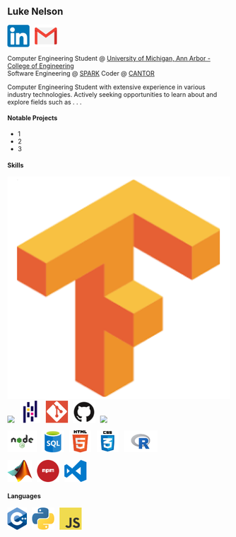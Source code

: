 ## Luke Nelson

<a href="https://www.linkedin.com/in/nelsonluke/"><img height="50" src="https://github.com/ldnelson16/ldnelson16/blob/master/img/linkedin.png"></a>&nbsp;&nbsp;
<a href="mailto:ldnelson16@gmail.com"><img height="50" src="https://github.com/ldnelson16/ldnelson16/blob/master/img/email.png"></a>&nbsp;&nbsp;

Computer Engineering Student @ [University of Michigan, Ann Arbor - College of Engineering](https://www.engin.umich.edu/)\
Software Engineering @ [SPARK](https://spark.engin.umich.edu/)
Coder @ [CANTOR](https://michigancantor.com/)

Computer Engineering Student with extensive experience in various industry technologies.
Actively seeking opportunities to learn about and explore fields such as . . . 

#### Notable Projects

- 1
- 2
- 3

#### Skills

![TensorFlow](./img/tensorflow.png)
<img height="50" src="https://github.com/ldnelson16/ldnelson16/img/tensorflow.png">&nbsp;&nbsp;
<img height="50" src="https://github.com/ldnelson16/ldnelson16/blob/master/img/pandas.png">&nbsp;&nbsp;
<img height="50" src="https://github.com/ldnelson16/ldnelson16/blob/master/img/git.png">&nbsp;&nbsp;
<img height="50" src="https://github.com/ldnelson16/ldnelson16/blob/master/img/github.png">&nbsp;&nbsp;
<img height="50" src="https://github.com/ldnelson16/ldnelson16/blob/master/img/nextjs.png">&nbsp;&nbsp;

<img height="50" src="https://github.com/ldnelson16/ldnelson16/blob/master/img/nodejs.png">&nbsp;&nbsp;
<img height="50" src="https://github.com/ldnelson16/ldnelson16/blob/master/img/sql.png">&nbsp;&nbsp;
<img height="50" src="https://github.com/ldnelson16/ldnelson16/blob/master/img/html.png">&nbsp;&nbsp;
<img height="50" src="https://github.com/ldnelson16/ldnelson16/blob/master/img/css.png">&nbsp;&nbsp;
<img height="50" src="https://github.com/ldnelson16/ldnelson16/blob/master/img/r.png">&nbsp;&nbsp;

<img height="50" src="https://github.com/ldnelson16/ldnelson16/blob/master/img/matlab.png">&nbsp;&nbsp;
<img height="50" src="https://github.com/ldnelson16/ldnelson16/blob/master/img/nodeprojectmanager.png">&nbsp;&nbsp;
<img height="50" src="https://github.com/ldnelson16/ldnelson16/blob/master/img/vscode.png">&nbsp;&nbsp;

#### Languages

<img height="50" src="https://github.com/ldnelson16/ldnelson16/blob/master/img/cpp.png">&nbsp;&nbsp;
<img height="50" src="https://github.com/ldnelson16/ldnelson16/blob/master/img/python.png">&nbsp;&nbsp;
<img height="50" src="https://github.com/ldnelson16/ldnelson16/blob/master/img/javascript.png">&nbsp;&nbsp;

